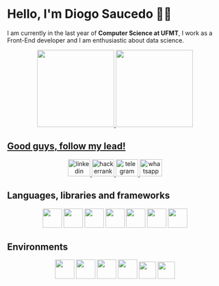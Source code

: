 ﻿# Hello, I'm Diogo Saucedo 👋🏽

I am currently in the last year of **Computer Science at UFMT**, I work as a Front-End developer and I am enthusiastic about data science.

<div align="center">
<a href="https://github.com/diogosaucedo">
<img height="180em" src="https://github-readme-stats.vercel.app/api?username=diogosaucedo&show_icons=true&theme=github_dark&include_all_commits=true&count_private=true"/>
<img height="180em" src="https://github-readme-stats.vercel.app/api/top-langs/?username=diogosaucedo&layout=compact&langs_count=7&theme=github_dark"/>
</div>

## Good guys, follow my lead!

<div align="center">
<a  href="https://www.linkedin.com/in/diogo-ferreira-saucedo/"  target="_blank">
  <img src="https://raw.githubusercontent.com/maurodesouza/profile-readme-generator/master/src/assets/icons/social/linkedin/default.svg" width="52" height="40" alt="linkedin logo"  />
</a>

<a  href="https://www.hackerrank.com/Diogosaucedo"  target="_blank">
  <img src="https://raw.githubusercontent.com/maurodesouza/profile-readme-generator/master/src/assets/icons/social/hackerrank/default.svg" width="52" height="40" alt="hackerrank logo"  />
</a>
<a  href="https://t.me/diogosaucedo"  target="_blank">
  <img src="https://raw.githubusercontent.com/maurodesouza/profile-readme-generator/master/src/assets/icons/social/telegram/default.svg" width="52" height="40" alt="telegram logo"  />
</a>
<a  href="https://api.whatsapp.com/send?phone=5565984790509"  target="_blank">
  <img src="https://raw.githubusercontent.com/maurodesouza/profile-readme-generator/master/src/assets/icons/social/whatsapp/default.svg" width="52" height="40" alt="whatsapp logo"  />
</a>
</div>

## Languages, libraries and frameworks

<div display="inline-block" align="center">
<img width="45" src="https://cdn.jsdelivr.net/gh/devicons/devicon/icons/javascript/javascript-original.svg" />
<img width="45" src="https://cdn.jsdelivr.net/gh/devicons/devicon/icons/html5/html5-original.svg" />
<img width="45" src="https://cdn.jsdelivr.net/gh/devicons/devicon/icons/css3/css3-original.svg" />
<img width="45" src="https://cdn.jsdelivr.net/gh/devicons/devicon/icons/nextjs/nextjs-original.svg" />
<img width="45" src="https://cdn.jsdelivr.net/gh/devicons/devicon/icons/graphql/graphql-plain.svg" />
<img width="45" src="https://cdn.jsdelivr.net/gh/devicons/devicon/icons/react/react-original.svg" />
<img width="45" src="https://cdn.jsdelivr.net/gh/devicons/devicon/icons/mysql/mysql-original.svg" />
</div>

## Environments

<div display="inline-block" align="center">
<img width="45" src="https://cdn.jsdelivr.net/gh/devicons/devicon/icons/debian/debian-original-wordmark.svg" />
<img width="45" src="https://cdn.jsdelivr.net/gh/devicons/devicon/icons/nginx/nginx-original.svg" />
<img width="45" src="https://cdn.jsdelivr.net/gh/devicons/devicon/icons/nodejs/nodejs-original.svg" />
<img width="45" src="https://cdn.jsdelivr.net/gh/devicons/devicon/icons/linux/linux-original.svg" />
<img width="40" src="https://cdn.jsdelivr.net/gh/devicons/devicon/icons/ubuntu/ubuntu-plain.svg" />
<img width="40" src="https://cdn.jsdelivr.net/gh/devicons/devicon/icons/apache/apache-original-wordmark.svg" />
</div>
